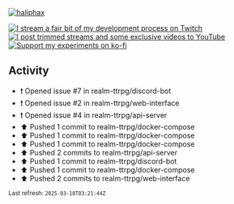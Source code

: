 [![haliphax](https://pbs.twimg.com/profile_banners/458808076/1545597092/1500x500)](https://haliphax.dev)

[![I stream a fair bit of my development process on Twitch](https://img.shields.io/twitch/status/haliphax?logo=twitch&style=for-the-badge)](https://twitch.tv/haliphax) &nbsp; [![I post trimmed streams and some exclusive videos to YouTube](https://img.shields.io/badge/youtube-watch-f00?logo=youtube&style=for-the-badge)](https://youtube.com/haliphaxyt) &nbsp; [![Support my experiments on ko-fi](https://img.shields.io/badge/kofi-support-ff5e5b?logo=ko-fi&style=for-the-badge)](https://ko-fi.com/haliphax)

## Activity

* ❗️ Opened issue #7 in realm-ttrpg/discord-bot
* ❗️ Opened issue #2 in realm-ttrpg/web-interface
* ❗️ Opened issue #4 in realm-ttrpg/api-server
* ⬆️ Pushed 1 commit to realm-ttrpg/docker-compose
* ⬆️ Pushed 1 commit to realm-ttrpg/docker-compose
* ⬆️ Pushed 1 commit to realm-ttrpg/docker-compose
* ⬆️ Pushed 2 commits to realm-ttrpg/api-server
* ⬆️ Pushed 1 commit to realm-ttrpg/discord-bot
* ⬆️ Pushed 1 commit to realm-ttrpg/docker-compose
* ⬆️ Pushed 2 commits to realm-ttrpg/web-interface

<small>Last refresh: `2025-03-10T03:21:44Z`</small>

